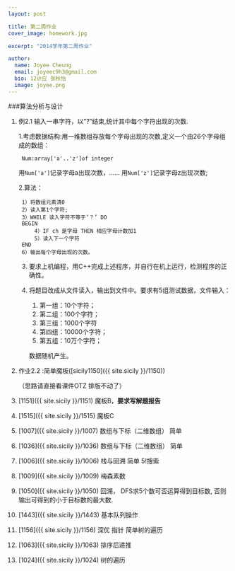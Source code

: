 ```yaml
---
layout: post

title: 第二周作业
cover_image: homework.jpg

excerpt: "2014学年第二周作业"

author:
  name: Joyee Cheung
  email: joyeec9h3@gmail.com
  bio: 12计应 张秋怡
  image: joyee.png
---
```


###算法分析与设计

1. 例2.1 输入一串字符，以”?”结束,统计其中每个字符出现的次数.

    1.考虑数据结构:用一维数组存放每个字母出现的次数,定义一个由26个字母组成的数组：

        Num:array['a'..'z']of integer

    用`Num['a']`记录字母a出现次数，…… 用`Num['z']`记录字母z出现次数;

    2.算法：

        1）将数组元素清0
        2）读入第1个字符;
        3）WHILE 读入字符不等于‘？’ DO
        BEGIN
            4）IF ch 是字母 THEN 相应字母计数加1
            5）读入下一个字符
        END
        6）输出每个字母出现的次数。

    3. 要求上机编程，用C++完成上述程序，并自行在机上运行，检测程序的正确性。

    4. 将题目改成从文件读入，输出到文件中。要求有5组测试数据，文件输入：

        1. 第一组：10个字符；
        2. 第二组：100个字符；
        3. 第三组：1000个字符
        4. 第四组：10000个字符；
        5. 第五组：10万个字符；

        数据随机产生。


2. 作业2.2 :简单魔板([sicily1150]({{ site.sicily }}/1150))

    （思路请直接看课件OTZ 排版不动了）
3. [1151]({{ site.sicily }}/1151) 魔板B，**要求写解题报告**
4. [1515]({{ site.sicily }}/1515) 魔板C
5. [1007]({{ site.sicily }}/1007) 数组与下标（二维数组） 简单
6. [1036]({{ site.sicily }}/1036) 数组与下标（二维数组） 简单
7. [1006]({{ site.sicily }}/1006) 栈与回溯 简单  5!搜索
8. [1009]({{ site.sicily }}/1009) 梅森素数
9. [1050]({{ site.sicily }}/1050) 回溯， DFS求5个数可否运算得到目标数, 否则输出可得到的小于目标数的最大数.
10. [1443]({{ site.sicily }}/1443) 基本队列操作
11. [1156]({{ site.sicily }}/1156) 深优 指针 简单树的遍历
12. [1063]({{ site.sicily }}/1063) 排序后递推
13. [1024]({{ site.sicily }}/1024) 树的遍历